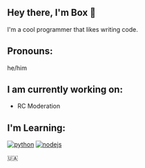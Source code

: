 ## Hey there, I'm Box 👋

I'm a cool programmer that likes writing code.


## Pronouns:
he/him

## I am currently working on:
- RC Moderation

## I'm Learning:
[![python](https://img.shields.io/badge/-Python-4B8BBE?style=flat)](https://www.python.org/)
[![nodejs](https://img.shields.io/badge/-NodeJS-brightgreen)](https://www.nodejs.org/)

🇺🇦
